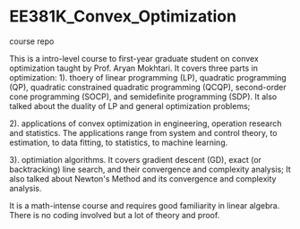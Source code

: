 # EE381K_Convex_Optimization
course repo

This is a intro-level course to first-year graduate student on convex optimization taught by Prof. Aryan Mokhtari. It covers three parts in optimization:
1). thoery of linear programming (LP), quadratic programming (QP), quadratic constrained quadratic programming (QCQP), second-order cone programming (SOCP), and semidefinite programming (SDP). It also talked about the duality of LP and general optimization problems;

2). applications of convex optimization in engineering, operation research and statistics. The applications range from system and control theory, to estimation, to data fitting, to statistics, to machine learning.

3). optimiation algorithms. It covers gradient descent (GD),  exact (or backtracking) line search, and their convergence and complexity analysis; It also talked about Newton's Method and its convergence and complexity analysis.

It is a math-intense course and requires good familiarity in linear algebra. There is no coding involved but a lot of theory and proof.
